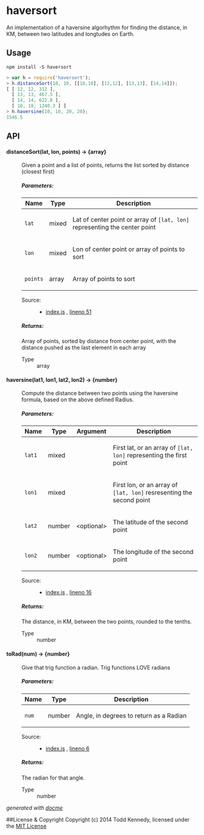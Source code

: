 # haversort

An implementation of a haversine algorhythm for finding the  distance, in KM, between two latitudes and longtudes on Earth.

## Usage

`npm install -S haversort`

```javascript
> var h = require('haversort');
> h.distanceSort(10, 10, [[18,18], [12,12], [13,13], [14,14]]);
[ [ 12, 12, 312 ],
  [ 13, 13, 467.5 ],
  [ 14, 14, 622.8 ],
  [ 18, 18, 1240.3 ] ]
> h.haversine(10, 10, 20, 20);
1546.5
```

## API
<!-- START docme generated API please keep comment here to allow auto update -->
<!-- DON'T EDIT THIS SECTION, INSTEAD RE-RUN docme TO UPDATE -->

<div>
<div class="jsdoc-githubify">
<section>
<article>
<div class="container-overview">
<dl class="details">
</dl>
</div>
<dl>
<dt>
<h4 class="name" id="distanceSort"><span class="type-signature"></span>distanceSort<span class="signature">(lat, lon, points)</span><span class="type-signature"> &rarr; {array}</span></h4>
</dt>
<dd>
<div class="description">
<p>Given a point and a list of points, returns the list sorted by distance
(closest first)</p>
</div>
<h5>Parameters:</h5>
<table class="params">
<thead>
<tr>
<th>Name</th>
<th>Type</th>
<th class="last">Description</th>
</tr>
</thead>
<tbody>
<tr>
<td class="name"><code>lat</code></td>
<td class="type">
<span class="param-type">mixed</span>
</td>
<td class="description last"><p>Lat of center point or array of <code>[lat, lon]</code> representing the center point</p></td>
</tr>
<tr>
<td class="name"><code>lon</code></td>
<td class="type">
<span class="param-type">mixed</span>
</td>
<td class="description last"><p>Lon of center point or array of points to sort</p></td>
</tr>
<tr>
<td class="name"><code>points</code></td>
<td class="type">
<span class="param-type">array</span>
</td>
<td class="description last"><p>Array of points to sort</p></td>
</tr>
</tbody>
</table>
<dl class="details">
<dt class="tag-source">Source:</dt>
<dd class="tag-source"><ul class="dummy">
<li>
<a href="https://github.com/toddself/haversort/blob/master/index.js">index.js</a>
<span>, </span>
<a href="https://github.com/toddself/haversort/blob/master/index.js#L51">lineno 51</a>
</li>
</ul></dd>
</dl>
<h5>Returns:</h5>
<div class="param-desc">
<p>Array of points, sorted by distance from center point, with the distance pushed as the last element in each array</p>
</div>
<dl>
<dt>
Type
</dt>
<dd>
<span class="param-type">array</span>
</dd>
</dl>
</dd>
<dt>
<h4 class="name" id="haversine"><span class="type-signature"></span>haversine<span class="signature">(lat1, lon1, <span class="optional">lat2</span>, <span class="optional">lon2</span>)</span><span class="type-signature"> &rarr; {number}</span></h4>
</dt>
<dd>
<div class="description">
<p>Compute the distance between two points using the haversine formula, based
on the above defined Radius.</p>
</div>
<h5>Parameters:</h5>
<table class="params">
<thead>
<tr>
<th>Name</th>
<th>Type</th>
<th>Argument</th>
<th class="last">Description</th>
</tr>
</thead>
<tbody>
<tr>
<td class="name"><code>lat1</code></td>
<td class="type">
<span class="param-type">mixed</span>
</td>
<td class="attributes">
</td>
<td class="description last"><p>First lat, or an array of <code>[lat, lon]</code> representing the first point</p></td>
</tr>
<tr>
<td class="name"><code>lon1</code></td>
<td class="type">
<span class="param-type">mixed</span>
</td>
<td class="attributes">
</td>
<td class="description last"><p>First lon, or an array of <code>[lat, lon]</code> resresenting the second point</p></td>
</tr>
<tr>
<td class="name"><code>lat2</code></td>
<td class="type">
<span class="param-type">number</span>
</td>
<td class="attributes">
&lt;optional><br>
</td>
<td class="description last"><p>The latitude of the second point</p></td>
</tr>
<tr>
<td class="name"><code>lon2</code></td>
<td class="type">
<span class="param-type">number</span>
</td>
<td class="attributes">
&lt;optional><br>
</td>
<td class="description last"><p>The longitude of the second point</p></td>
</tr>
</tbody>
</table>
<dl class="details">
<dt class="tag-source">Source:</dt>
<dd class="tag-source"><ul class="dummy">
<li>
<a href="https://github.com/toddself/haversort/blob/master/index.js">index.js</a>
<span>, </span>
<a href="https://github.com/toddself/haversort/blob/master/index.js#L16">lineno 16</a>
</li>
</ul></dd>
</dl>
<h5>Returns:</h5>
<div class="param-desc">
<p>The distance, in KM, between the two points, rounded to the tenths.</p>
</div>
<dl>
<dt>
Type
</dt>
<dd>
<span class="param-type">number</span>
</dd>
</dl>
</dd>
<dt>
<h4 class="name" id="toRad"><span class="type-signature"></span>toRad<span class="signature">(num)</span><span class="type-signature"> &rarr; {number}</span></h4>
</dt>
<dd>
<div class="description">
<p>Give that trig function a radian.  Trig functions LOVE radians</p>
</div>
<h5>Parameters:</h5>
<table class="params">
<thead>
<tr>
<th>Name</th>
<th>Type</th>
<th class="last">Description</th>
</tr>
</thead>
<tbody>
<tr>
<td class="name"><code>num</code></td>
<td class="type">
<span class="param-type">number</span>
</td>
<td class="description last"><p>Angle, in degrees to return as a Radian</p></td>
</tr>
</tbody>
</table>
<dl class="details">
<dt class="tag-source">Source:</dt>
<dd class="tag-source"><ul class="dummy">
<li>
<a href="https://github.com/toddself/haversort/blob/master/index.js">index.js</a>
<span>, </span>
<a href="https://github.com/toddself/haversort/blob/master/index.js#L6">lineno 6</a>
</li>
</ul></dd>
</dl>
<h5>Returns:</h5>
<div class="param-desc">
<p>The radian for that angle.</p>
</div>
<dl>
<dt>
Type
</dt>
<dd>
<span class="param-type">number</span>
</dd>
</dl>
</dd>
</dl>
</article>
</section>
</div>

*generated with [docme](https://github.com/thlorenz/docme)*
</div>
<!-- END docme generated API please keep comment here to allow auto update -->

##License & Copyright
Copyright (c) 2014 Todd Kennedy, licensed under the [MIT License](/LICENSE)